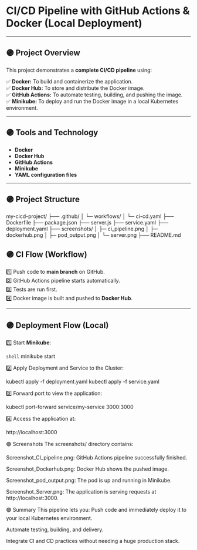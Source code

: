 # CI/CD Pipeline with GitHub Actions & Docker (Local Deployment)

---

## 🟣 Project Overview

This project demonstrates a **complete CI/CD pipeline** using:

✅ **Docker:** To build and containerize the application.  
✅ **Docker Hub:** To store and distribute the Docker image.  
✅ **GitHub Actions:** To automate testing, building, and pushing the image.  
✅ **Minikube:** To deploy and run the Docker image in a local Kubernetes environment.

---

## 🟣 Tools and Technology

- **Docker**
- **Docker Hub**
- **GitHub Actions**
- **Minikube**
- **YAML configuration files**

---

## 🟣 Project Structure
my-cicd-project/
├── .github/
│ └─ workflows/
│ └─ ci-cd.yaml
├── Dockerfile
├── package.json
├── server.js
├── service.yaml
├── deployment.yaml
├── screenshots/
│ ├─ ci_pipeline.png
│ ├─ dockerhub.png
│ ├─ pod_output.png
│ └─ server.png
├── README.md

## 🟣 CI Flow (Workflow)

1️⃣ Push code to **main branch** on GitHub.  
2️⃣ GitHub Actions pipeline starts automatically.  
3️⃣ Tests are run first.  
4️⃣ Docker image is built and pushed to **Docker Hub**.  

---

## 🟣 Deployment Flow (Local)

1️⃣ Start **Minikube**:

```shell```
minikube start

2️⃣ Apply Deployment and Service to the Cluster:

kubectl apply -f deployment.yaml
kubectl apply -f service.yaml

3️⃣ Forward port to view the application:

kubectl port-forward service/my-service 3000:3000

4️⃣ Access the application at:

http://localhost:3000

🟣 Screenshots
The screenshots/ directory contains:

Screenshot_CI_pipeline.png: GitHub Actions pipeline successfully finished.

Screenshot_Dockerhub.png: Docker Hub shows the pushed image.

Screenshot_pod_output.png: The pod is up and running in Minikube.

Screenshot_Server.png: The application is serving requests at http://localhost:3000.

🟣 Summary
This pipeline lets you:
  Push code and immediately deploy it to your local Kubernetes environment.
  
  Automate testing, building, and delivery.
  
  Integrate CI and CD practices without needing a huge production stack.


